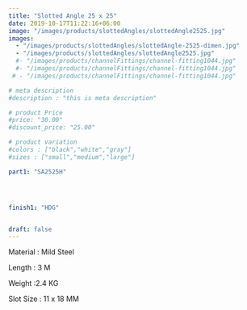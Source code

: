 ```yaml
---
title: "Slotted Angle 25 x 25"
date: 2019-10-17T11:22:16+06:00
image: "/images/products/slottedAngles/slottedAngle2525.jpg"
images:  
  - "/images/products/slottedAngles/slottedAngle-2525-dimen.jpg"
  - "/images/products/slottedAngles/slottedAngle2525.jpg"
  #- "/images/products/channelFittings/channel-fitting1044.jpg"
  #- "/images/products/channelFittings/channel-fitting1044.jpg"
 # - "/images/products/channelFittings/channel-fitting1044.jpg"

# meta description
#description : "this is meta description"

# product Price
#price: "30.00"
#discount_price: "25.00"

# product variation
#colors : ["black","white","gray"]
#sizes : ["small","medium","large"]

part1: "SA2525H"




finish1: "HDG"


draft: false
---
```


Material : Mild Steel

Length : 3 M

Weight :2.4 KG

Slot Size : 11 x 18 MM